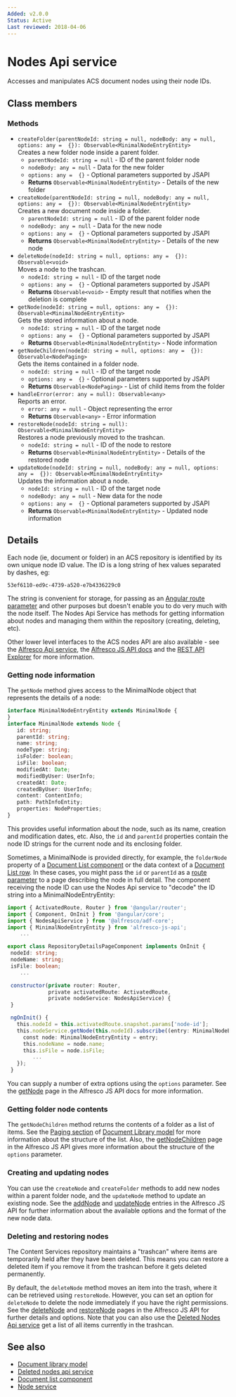 ```yaml
---
Added: v2.0.0
Status: Active
Last reviewed: 2018-04-06
---
```


# Nodes Api service

Accesses and manipulates ACS document nodes using their node IDs.

## Class members

### Methods

-   `createFolder(parentNodeId: string = null, nodeBody: any = null, options: any =  {}): Observable<MinimalNodeEntryEntity>`<br/>
    Creates a new folder node inside a parent folder.
    -   `parentNodeId: string = null` -  ID of the parent folder node
    -   `nodeBody: any = null` -  Data for the new folder
    -   `options: any =  {}` -  Optional parameters supported by JSAPI
    -   **Returns** `Observable<MinimalNodeEntryEntity>` - Details of the new folder
-   `createNode(parentNodeId: string = null, nodeBody: any = null, options: any =  {}): Observable<MinimalNodeEntryEntity>`<br/>
    Creates a new document node inside a folder.
    -   `parentNodeId: string = null` -  ID of the parent folder node
    -   `nodeBody: any = null` -  Data for the new node
    -   `options: any =  {}` -  Optional parameters supported by JSAPI
    -   **Returns** `Observable<MinimalNodeEntryEntity>` - Details of the new node
-   `deleteNode(nodeId: string = null, options: any =  {}): Observable<void>`<br/>
    Moves a node to the trashcan.
    -   `nodeId: string = null` -  ID of the target node
    -   `options: any =  {}` -  Optional parameters supported by JSAPI
    -   **Returns** `Observable<void>` - Empty result that notifies when the deletion is complete
-   `getNode(nodeId: string = null, options: any =  {}): Observable<MinimalNodeEntryEntity>`<br/>
    Gets the stored information about a node.
    -   `nodeId: string = null` -  ID of the target node
    -   `options: any =  {}` -  Optional parameters supported by JSAPI
    -   **Returns** `Observable<MinimalNodeEntryEntity>` - Node information
-   `getNodeChildren(nodeId: string = null, options: any =  {}): Observable<NodePaging>`<br/>
    Gets the items contained in a folder node.
    -   `nodeId: string = null` -  ID of the target node
    -   `options: any =  {}` -  Optional parameters supported by JSAPI
    -   **Returns** `Observable<NodePaging>` - List of child items from the folder
-   `handleError(error: any = null): Observable<any>`<br/>
    Reports an error.
    -   `error: any = null` -  Object representing the error
    -   **Returns** `Observable<any>` - Error information
-   `restoreNode(nodeId: string = null): Observable<MinimalNodeEntryEntity>`<br/>
    Restores a node previously moved to the trashcan.
    -   `nodeId: string = null` -  ID of the node to restore
    -   **Returns** `Observable<MinimalNodeEntryEntity>` - Details of the restored node
-   `updateNode(nodeId: string = null, nodeBody: any = null, options: any =  {}): Observable<MinimalNodeEntryEntity>`<br/>
    Updates the information about a node.
    -   `nodeId: string = null` -  ID of the target node
    -   `nodeBody: any = null` -  New data for the node
    -   `options: any =  {}` -  Optional parameters supported by JSAPI
    -   **Returns** `Observable<MinimalNodeEntryEntity>` - Updated node information

## Details

Each node (ie, document or folder) in an ACS repository is identified by
its own unique node ID value. The ID is a long string of hex values separated
by dashes, eg:

`53ef6110-ed9c-4739-a520-e7b4336229c0`

The string is convenient for storage, for passing as an 
[Angular route parameter](https://angular.io/guide/router)
and other purposes but doesn't enable you to do very much with the node itself.
The Nodes Api Service has methods for getting information about nodes and
managing them within the repository (creating, deleting, etc).

Other lower level interfaces to the ACS nodes API are also available - see the
[Alfresco Api service](alfresco-api.service.md), the 
[Alfresco JS API docs](https://github.com/Alfresco/alfresco-js-api/tree/master/src/alfresco-core-rest-api)
and the
[REST API Explorer](https://api-explorer.alfresco.com/api-explorer/#/nodes)
for more information.

### Getting node information

The `getNode` method gives access to the MinimalNode object that represents the
details of a node:

```ts
interface MinimalNodeEntryEntity extends MinimalNode {
}
interface MinimalNode extends Node {
   id: string;
   parentId: string;
   name: string;
   nodeType: string;
   isFolder: boolean;
   isFile: boolean;
   modifiedAt: Date;
   modifiedByUser: UserInfo;
   createdAt: Date;
   createdByUser: UserInfo;
   content: ContentInfo;
   path: PathInfoEntity;
   properties: NodeProperties;
}
```

This provides useful information about the node, such as its name, creation and
modification dates, etc. Also, the `id` and `parentId` properties contain the node
ID strings for the current node and its enclosing folder.

Sometimes, a MinimalNode is provided directly, for example, the `folderNode` property
of a [Document List component](../content-services/document-list.component.md) or the data context of a
[Document List row](../content-services/document-list.component.md#underlying-node-object). In these cases,
you might pass the `id` or `parentId` as a [route parameter](https://angular.io/guide/router)
to a page describing the node in full detail. The component receiving the node ID can
use the Nodes Api service to "decode" the ID string into a MinimalNodeEntryEntity:

```ts
import { ActivatedRoute, Router } from '@angular/router';
import { Component, OnInit } from '@angular/core';
import { NodesApiService } from '@alfresco/adf-core';
import { MinimalNodeEntryEntity } from 'alfresco-js-api';
    ...

export class RepositoryDetailsPageComponent implements OnInit {
 nodeId: string;
 nodeName: string;
 isFile: boolean;
    ...

 constructor(private router: Router,
             private activatedRoute: ActivatedRoute,
             private nodeService: NodesApiService) {
 }

 ngOnInit() {
   this.nodeId = this.activatedRoute.snapshot.params['node-id'];
   this.nodeService.getNode(this.nodeId).subscribe((entry: MinimalNodeEntryEntity) => {
     const node: MinimalNodeEntryEntity = entry;
     this.nodeName = node.name;
     this.isFile = node.isFile;
        ...
   });
 }
```

You can supply a number of extra options using the `options` parameter. See the
[getNode](https://github.com/Alfresco/alfresco-js-api/blob/master/src/alfresco-core-rest-api/docs/NodesApi.md#getNode)
page in the Alfresco JS API docs for more information.

### Getting folder node contents

The `getNodeChildren` method returns the contents of a folder
as a list of items. See the [Paging section](../content-services/document-library.model.md#paging)
of [Document Library model](../content-services/document-library.model.md) for
more information about the structure of the list. Also, the
[getNodeChildren](https://github.com/Alfresco/alfresco-js-api/blob/master/src/alfresco-core-rest-api/docs/NodesApi.md#getNodeChildren)
page in the Alfresco JS API gives more information about the structure of the
`options` parameter.

### Creating and updating nodes

You can use the `createNode` and `createFolder` methods to add new nodes
within a parent folder node, and the `updateNode` method to update an
existing node. See the
[addNode](https://github.com/Alfresco/alfresco-js-api/blob/master/src/alfresco-core-rest-api/docs/NodesApi.md#addNode)
and
[updateNode](https://github.com/Alfresco/alfresco-js-api/blob/master/src/alfresco-core-rest-api/docs/NodesApi.md#updateNode)
entries in the Alfresco JS API for further information about the available options and 
the format of the new node data.

### Deleting and restoring nodes

The Content Services repository maintains a "trashcan" where items are
temporarily held after they have been deleted. This means you can
restore a deleted item if you remove it from the trashcan before it
gets deleted permanently.

By default, the `deleteNode` method moves an item into the trash, where it can
be retrieved using `restoreNode`. However, you can set an option for `deleteNode`
to delete the node immediately if you have the right permissions. See the
[deleteNode](https://github.com/Alfresco/alfresco-js-api/blob/master/src/alfresco-core-rest-api/docs/NodesApi.md#deleteNode)
and
[restoreNode](https://github.com/Alfresco/alfresco-js-api/blob/master/src/alfresco-core-rest-api/docs/NodesApi.md#restoreNode)
pages in the Alfresco JS API for further details and options. Note that you can also use the
[Deleted Nodes Api service](deleted-nodes-api.service.md) get a list of all items currently in the trashcan.

## See also

-   [Document library model](../content-services/document-library.model.md)
-   [Deleted nodes api service](deleted-nodes-api.service.md)
-   [Document list component](../content-services/document-list.component.md)
-   [Node service](node.service.md)
